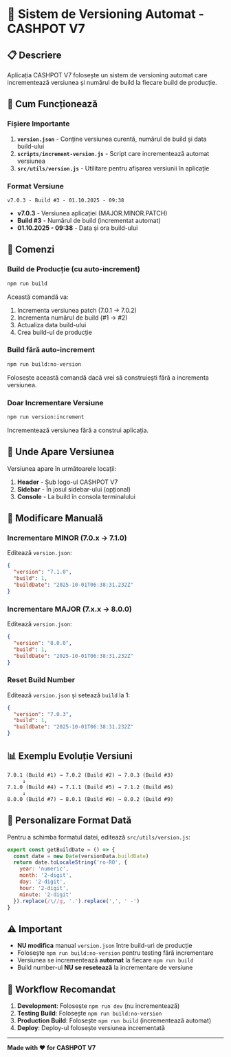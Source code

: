 # 🔢 Sistem de Versioning Automat - CASHPOT V7

## 📋 Descriere

Aplicația CASHPOT V7 folosește un sistem de versioning automat care incrementează versiunea și numărul de build la fiecare build de producție.

## 🎯 Cum Funcționează

### Fișiere Importante

1. **`version.json`** - Conține versiunea curentă, numărul de build și data build-ului
2. **`scripts/increment-version.js`** - Script care incrementează automat versiunea
3. **`src/utils/version.js`** - Utilitare pentru afișarea versiunii în aplicație

### Format Versiune

```
v7.0.3 - Build #3 - 01.10.2025 - 09:38
```

- **v7.0.3** - Versiunea aplicației (MAJOR.MINOR.PATCH)
- **Build #3** - Numărul de build (incrementat automat)
- **01.10.2025 - 09:38** - Data și ora build-ului

## 🚀 Comenzi

### Build de Producție (cu auto-increment)
```bash
npm run build
```
Această comandă va:
1. Incrementa versiunea patch (7.0.1 → 7.0.2)
2. Incrementa numărul de build (#1 → #2)
3. Actualiza data build-ului
4. Crea build-ul de producție

### Build fără auto-increment
```bash
npm run build:no-version
```
Folosește această comandă dacă vrei să construiești fără a incrementa versiunea.

### Doar Incrementare Versiune
```bash
npm run version:increment
```
Incrementează versiunea fără a construi aplicația.

## 📍 Unde Apare Versiunea

Versiunea apare în următoarele locații:

1. **Header** - Sub logo-ul CASHPOT V7
2. **Sidebar** - În josul sidebar-ului (opțional)
3. **Console** - La build în consola terminalului

## 🔧 Modificare Manuală

### Incrementare MINOR (7.0.x → 7.1.0)

Editează `version.json`:
```json
{
  "version": "7.1.0",
  "build": 1,
  "buildDate": "2025-10-01T06:38:31.232Z"
}
```

### Incrementare MAJOR (7.x.x → 8.0.0)

Editează `version.json`:
```json
{
  "version": "8.0.0",
  "build": 1,
  "buildDate": "2025-10-01T06:38:31.232Z"
}
```

### Reset Build Number

Editează `version.json` și setează `build` la 1:
```json
{
  "version": "7.0.3",
  "build": 1,
  "buildDate": "2025-10-01T06:38:31.232Z"
}
```

## 📊 Exemplu Evoluție Versiuni

```
7.0.1 (Build #1) → 7.0.2 (Build #2) → 7.0.3 (Build #3)
     ↓
7.1.0 (Build #4) → 7.1.1 (Build #5) → 7.1.2 (Build #6)
     ↓
8.0.0 (Build #7) → 8.0.1 (Build #8) → 8.0.2 (Build #9)
```

## 🎨 Personalizare Format Dată

Pentru a schimba formatul datei, editează `src/utils/version.js`:

```javascript
export const getBuildDate = () => {
  const date = new Date(versionData.buildDate)
  return date.toLocaleString('ro-RO', {
    year: 'numeric',
    month: '2-digit',
    day: '2-digit',
    hour: '2-digit',
    minute: '2-digit'
  }).replace(/\//g, '.').replace(',', ' -')
}
```

## ⚠️ Important

- **NU modifica** manual `version.json` între build-uri de producție
- Folosește `npm run build:no-version` pentru testing fără incrementare
- Versiunea se incrementează **automat** la fiecare `npm run build`
- Build number-ul **NU se resetează** la incrementare de versiune

## 🔄 Workflow Recomandat

1. **Development**: Folosește `npm run dev` (nu incrementează)
2. **Testing Build**: Folosește `npm run build:no-version`
3. **Production Build**: Folosește `npm run build` (incrementează automat)
4. **Deploy**: Deploy-ul folosește versiunea incrementată

---

**Made with ❤️ for CASHPOT V7**

